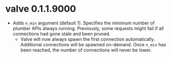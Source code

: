 # valve 0.1.1.9000


* Adds `n_min` argument (default 1). Specifies the minimum number of plumber APIs always running. Previously, some requests might fail if all connections had gone stale and been pruned. 
  - Valve will now always spawn the first connection automatically. Additional connections will be spawned on-demand. Once `n_min` has been reached, the number of connections will never be lower. 
